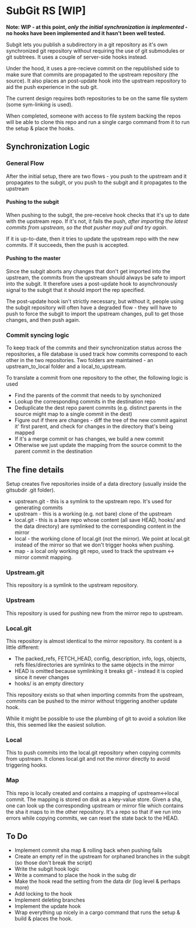 # SubGit RS [WIP]

**Note: WIP - at this point, *only the initial synchronization is implemented* - no hooks have been implemented and it hasn't been well tested.**

Subgit lets you publish a subdirectory in a git repository as it's own synchronized git repository
without requiring the use of git submodules or git subtrees. It uses a couple of server-side hooks instead.

Under the hood, it uses a pre-recieve commit on the republished side
 to make sure that commits are propagated to the upstream repository (the source). 
It also places an post-update hook into the upstream repository to aid the push experience in the sub git.

The current design requires both repositories to be on the same file system (some sym-linking is used).

When completed, someone with access to file system backing the repos will be able to clone this repo and run a single cargo command from it to run the setup & place the hooks.

## Synchronization Logic

### General Flow

After the initial setup, there are two flows - 
you push to the upstream and it propagates to the subgit, 
or you push to the subgit and it propagates to the upstream

#### Pushing to the subgit

When pushing to the subgit, the pre-receive hook checks that it's up to date with the upstream repo.
If it's not, it fails the push, *after importing the latest commits from upstream, so the that pusher may pull and try again*.

If it is up-to-date, then it tries to update the upstream repo with the new commits.
If it succeeds, then the push is accepted.

#### Pushing to the master

Since the subgit aborts any changes that don't get imported into the upstream, the commits from the upstream should 
always be safe to import into the subgit. It therefore uses a post-update hook to asynchronously signal to the subgit
that it should import the rep specified. 

The post-update hook isn't strictly necessary, but without it, people using the 
subgit repository will often have a degraded flow - 
they will have to push to force the subgit to import the upstream changes, pull to get those changes, and then push again.

### Commit syncing logic

To keep track of the commits and their synchronization status across the repositories, a file database is used track how
commits correspond to each other in the two repositories. Two folders are maintained - an upstream_to_local folder and a
local_to_upstream. 

To translate a commit from one repository to the other, the following logic is used
 * Find the parents of the commit that needs to by synchonized
 * Lookup the corresponding commits in the destination repo
 * Deduplicate the dest repo parent commits (e.g. distinct parents in the source might map to a single commit in the dest)
 * Figure out if there are changes - diff the tree of the new commit against it' first parent, and check for changes in the directory that's being mapped
 * If it's a merge commit or has changes, we build a new commit
 * Otherwise we just update the mapping from the source commit to the parent commit in the destination
 
 
 ## The fine details
 
 Setup creates five repositories inside of a data directory (usually inside the gitsubdir .git folder).
  * upstream.git - this is a symlink to the upstream repo. It's used for generating commits
  * upstream - this is a working (e.g. not bare) clone of the upstream
  * local.git - this is a bare repo whose content (all save HEAD, hooks/ and the data directory) are symlinked to the corresponding content in the mirror
  * local - the working clone of local.git (not the mirror). 
  We point at local.git instead of the mirror so that we don't trigger hooks when pushing.
  * map - a local only working git repo, used to track the upstream <-> mirror commit mapping.
 
 ### Upstream.git
 
 This repository is a symlink to the upstream repository.
 
 ### Upstream
 
 This repository is used for pushing new from the mirror repo to upstream. 
 
 ### Local.git
 
 This repository is almost identical to the mirror repository. Its content is a little different:
  * The packed_refs, FETCH_HEAD, config, description, info, logs, objects, refs files/directories are symlinks to the same objects in the mirror
  * HEAD is omitted because symlinking it breaks git - instead it is copied since it never changes
  * hooks/ is an empty directory
 
 This repository exists so that when importing commits from the upstream, 
 commits can be pushed to the mirror without triggering another update hook.
 
 While it might be possible to use the plumbing of git to avoid a solution like this, 
 this seemed like the easiest solution.
 
 ### Local
 
 This to push commits into the local.git repository when copying commits from upstream. 
 It clones local.git and not the mirror directly to avoid triggering hooks.
 
 ### Map
 
 This repo is locally created and contains a mapping of upstream<->local commit.
 The mapping is stored on disk as a key-value store. 
 Given a sha, one can look up the corresponding upstream or mirror file which contains the sha it maps to in the other repository.
 It's a repo so that if we run into errors while copying commits, we can reset the state back to the HEAD.
 
 ## To Do
 * Implement commit sha map & rolling back when pushing fails
 * Create an empty ref in the upstream for orphaned branches in the subgit (so those don't break the script)
 * Write the subgit hook logic
 * Write a command to place the hook in the subg dir
 * Make the hook read the setting from the data dir (log level & perhaps more)
 * Add locking to the hook
 * Implement deleting branches
 * Implement the update hook
 * Wrap everything up nicely in a cargo command that runs the setup & build & places the hook.
  